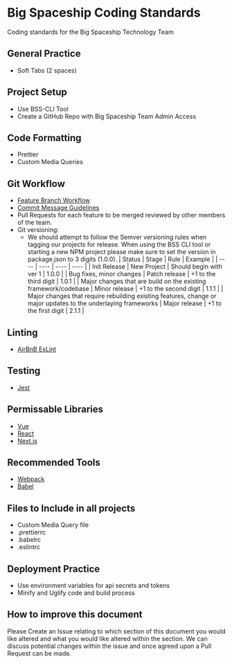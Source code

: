 # Big Spaceship Coding Standards

Coding standards for the Big Spaceship Technology Team

## General Practice

* Soft Tabs (2 spaces)

## Project Setup

* Use BSS-CLI Tool
* Create a GitHub Repo with Big Spaceship Team Admin Access

## Code Formatting

* Prettier
* Custom Media Queries

## Git Workflow

* [Feature Branch Workflow](https://www.atlassian.com/git/tutorials/comparing-workflows#feature-branch-workflow)
* [Commit Message Guidelines](https://gist.github.com/robertpainsi/b632364184e70900af4ab688decf6f53)
* Pull Requests for each feature to be merged reviewed by other members of the team.
* Git versioning:
  * We should attempt to follow the Semver versioning rules when tagging our projects for release. When using the BSS CLI tool or starting a new NPM project please make sure to set the version in package.json to 3 digits (1.0.0).
    | Status | Stage | Rule | Example |
    | ---- | ---- | ---- | ---- |
    | Init Release | New Project | Should begin with ver 1 | 1.0.0 |
    | Bug fixes, minor changes | Patch release | +1 to the third digit | 1.0.1 |
    | Major changes that are build on the existing framework/codebase | Minor release | +1 to the second digit | 1.1.1 |
    | Major changes that require rebuilding existing features, change or major updates to the underlaying frameworks | Major release | +1 to the first digit | 2.1.1 |

## Linting

* [AirBnB EsLint](https://github.com/bigspaceship/javascript)

## Testing

* [Jest](https://facebook.github.io/jest/)

## Permissable Libraries

* [Vue](https://vuejs.org/)
* [React](https://reactjs.org/)
* [Next.js](https://github.com/zeit/next.js/)

## Recommended Tools

* [Webpack](https://webpack.js.org/)
* [Babel](https://babeljs.io/)

## Files to Include in all projects

* Custom Media Query file
* .prettierrc
* .babelrc
* .eslintrc

## Deployment Practice

* Use environment variables for api secrets and tokens
* Minify and Uglify code and build process

## How to improve this document

Please Create an Issue relating to which section of this document you would like altered and what you would like altered within the section. We can discuss potential changes within the issue and once agreed upon a Pull Request can be made.
